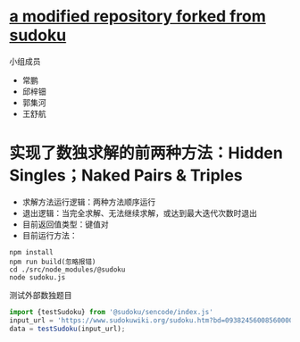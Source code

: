 # [a modified repository forked from sudoku](https://sudoku.jonasgeiler.com)

小组成员

- 常鹏
- 邱梓钿
- 郭集河
- 王舒航

# 实现了数独求解的前两种方法：Hidden Singles；Naked Pairs & Triples
- 求解方法运行逻辑：两种方法顺序运行
- 退出逻辑：当完全求解、无法继续求解，或达到最大迭代次数时退出
- 目前返回值类型：键值对
- 目前运行方法：
```
npm install
npm run build(忽略报错)
cd ./src/node_modules/@sudoku
node sudoku.js
```

测试外部数独题目
```javascript
import {testSudoku} from '@sudoku/sencode/index.js'
input_url = 'https://www.sudokuwiki.org/sudoku.htm?bd=093824560085600002206075008321769845000258300578040296850016723007082650002507180'
data = testSudoku(input_url);

